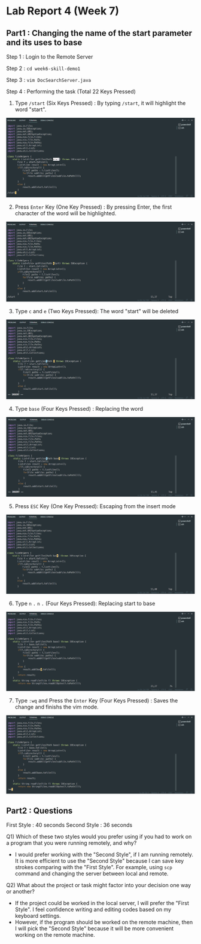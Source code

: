 # __Lab Report 4 (Week 7)__

## __Part1__ : Changing the name of the __start__ parameter and its uses to __base__

Step 1 : Login to the Remote Server

Step 2 : `cd week6-skill-demo1`

Step 3 : `vim DocSearchServer.java`

Step 4 : Performing the task (Total 22 Keys Pressed)

1. Type `/start` (Six Keys Pressed) : By typing `/start`, it will highlight the word "start".

![Image](step1.png)

2. Press `Enter` Key (One Key Pressed) : By pressing Enter, the first character of the word will be highlighted.

![Image](step2.png)

3. Type `c` and `e` (Two Keys Pressed): The word "start" will be deleted

![Image](step3.png)

4. Type `base` (Four Keys Pressed) : Replacing the word

![Image](step4.png)

5. Press `ESC` Key (One Key Pressed): Escaping from the insert mode

![Image](step5.png)

6. Type `n` `.` `n` `.` (Four Keys Pressed): Replacing start to base

![Image](step6.png)

7. Type `:wq` and Press the `Enter` Key (Four Keys Pressed) : Saves the change and finishs the vim mode.

![Image](step7.png)

## __Part2__ : Questions

First Style : 40 seconds
Second Style : 36 seconds

Q1) Which of these two styles would you prefer using if you had to work on a program that you were running remotely, and why?

- I would prefer working with the "Second Style", if I am running remotely. It is more efficient to use the "Second Style" because I can save key strokes comparing with the "First Style". For example, using `scp` command and changing the server between local and remote.

Q2) What about the project or task might factor into your decision one way or another?

- If the project could be worked in the local server, I will prefer the "First Style". I feel confidence writing and editing codes based on my keyboard settings.
- However, if the program should be worked on the remote machine, then I will pick the "Second Style" because it will be more convenient working on the remote machine.